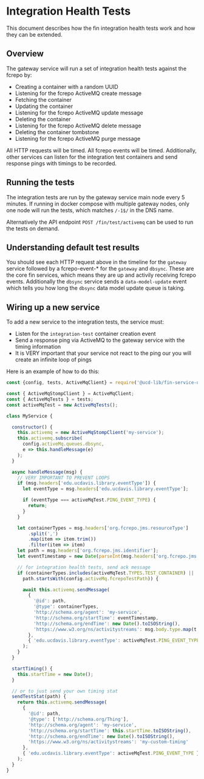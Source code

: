 # Integration Health Tests

This document describes how the fin integration health tests work and how they can be extended.

## Overview

The gateway service will run a set of integration health tests against the fcrepo by:
 - Creating a container with a random UUID
 - Listening for the fcrepo ActiveMQ create message
 - Fetching the container
 - Updating the container
 - Listening for the fcrepo ActiveMQ update message
 - Deleting the container
 - Listening for the fcrepo ActiveMQ delete message
 - Deleting the container tombstone
 - Listening for the fcrepo ActiveMQ purge message

All HTTP requests will be timed. All fcrepo events will be timed. Additionally, other services can listen for the integration test containers
and send response pings with timings to be recorded.

## Running the tests

The integration tests are run by the gateway service main node every 5 minutes.  If running in docker compose with multiple gateway nodes, only one node will run the tests, which matches `/-1$/` in the DNS name.

Alternatively the API endpoint `POST /fin/test/activemq` can be used to run the tests on demand.

## Understanding default test results

You should see each HTTP request above in the timeline for the `gateway` service followed by a fcrepo-event-* for the `gateway` and `dbsync`.  These are the core fin services, which means they are up and activily receiving fcrepo events.  Additionally the `dbsync` service sends a `data-model-update` event which tells you how long the `dbsync` data model update queue is taking.  

## Wiring up a new service

To add a new service to the integration tests, the service must:
 - Listen for the `integration-test` container creation event
 - Send a response ping via ActiveMQ to the gateway service with the timing information
 - It is VERY important that your service not react to the ping our you will create an infinite loop of pings

Here is an example of how to do this:

```js
const {config, tests, ActiveMqClient} = require('@ucd-lib/fin-service-utils');

const { ActiveMqStompClient } = ActiveMqClient;
const { ActiveMqTests } = tests;
const activeMqTest = new ActiveMqTests();

class MyService {

  constructor() {
    this.activemq = new ActiveMqStompClient('my-service');
    this.activemq.subscribe(
      config.activeMq.queues.dbsync,
      e => this.handleMessage(e)
    );
  }

  async handleMessage(msg) {
    // VERY IMPORTANT TO PREVENT LOOPS
    if (msg.headers['edu.ucdavis.library.eventType']) {
      let eventType = msg.headers['edu.ucdavis.library.eventType'];

      if (eventType === activeMqTest.PING_EVENT_TYPE) {
        return;
      }
    }

    let containerTypes = msg.headers['org.fcrepo.jms.resourceType']
        .split(',')
        .map(item => item.trim())
        .filter(item => item)
    let path = msg.headers['org.fcrepo.jms.identifier'];
    let eventTimestamp = new Date(parseInt(msg.headers['org.fcrepo.jms.timestamp'])).toISOString();

    // for integration health tests, send ack message
    if (containerTypes.includes(activeMqTest.TYPES.TEST_CONTAINER) ||
      path.startsWith(config.activeMq.fcrepoTestPath)) {

      await this.activemq.sendMessage(
        {
          '@id': path,
          '@type': containerTypes,
          'http://schema.org/agent': 'my-service',
          'http://schema.org/startTime': eventTimestamp,
          'http://schema.org/endTime': new Date().toISOString(),
          'https://www.w3.org/ns/activitystreams': msg.body.type.map(t => 'fcrepo-event-' + t)
        },
        { 'edu.ucdavis.library.eventType': activeMqTest.PING_EVENT_TYPE }
      );
    }
  }

  startTiming() {
    this.startTime = new Date();
  }

  // or to just send your own timing stat
  sendTestStat(path) {
    return this.activemq.sendMessage(
      {
        '@id': path,
        '@type': ['http://schema.org/Thing'],
        'http://schema.org/agent': 'my-service',
        'http://schema.org/startTime': this.startTime.toISOString(),
        'http://schema.org/endTime': new Date().toISOString(),
        'https://www.w3.org/ns/activitystreams': 'my-custom-timing'
      },
      { 'edu.ucdavis.library.eventType': activeMqTest.PING_EVENT_TYPE }
    );
  }
}
```